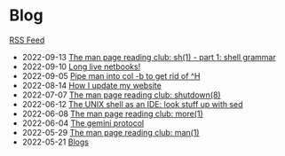 # Blog

[RSS Feed](feed.xml)

* 2022-09-13 [The man page reading club: sh(1) - part 1: shell grammar](2022-09-13-sh-1)
* 2022-09-10 [Long live netbooks!](2022-09-10-netbooks)
* 2022-09-05 [Pipe man into col -b to get rid of \^H](2022-09-05-man-col)
* 2022-08-14 [How I update my website](2022-08-14-website)
* 2022-07-07 [The man page reading club: shutdown(8)](2022-07-07-shutdown)
* 2022-06-12 [The UNIX shell as an IDE: look stuff up with sed](2022-06-12-shell-ide-sed)
* 2022-06-08 [The man page reading club: more(1)](2022-06-08-more)
* 2022-06-04 [The gemini protocol](2022-06-04-gemini)
* 2022-05-29 [The man page reading club: man(1)](2022-05-29-man)
* 2022-05-21 [Blogs](2022-05-21-blogs)
